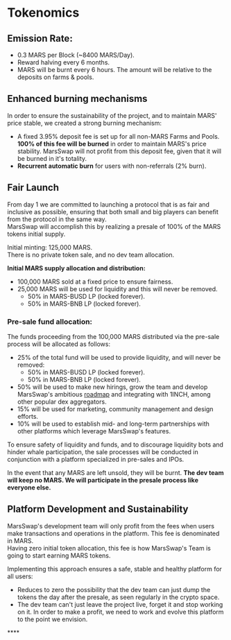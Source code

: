 # Tokenomics

## **Emission Rate:**

* 0.3 MARS per Block \(~8400 MARS/Day\).
* Reward halving every 6 months.
* MARS will be burnt every 6 hours. The amount will be relative to the deposits on farms & pools.

## **Enhanced burning mechanisms**

In order to ensure the sustainability of the project, and to maintain MARS' price stable, we created a strong burning mechanism:

* A fixed 3.95% deposit fee is set up for all non-MARS Farms and Pools. **100% of this fee will be burned** in order to maintain MARS's price stability. MarsSwap will not profit from this deposit fee, given that it will be burned in it's totality.
* **Recurrent automatic burn** for users with non-referrals \(2% burn\).

## **Fair Launch**

From day 1 we are committed to launching a protocol that is as fair and inclusive as possible, ensuring that both small and big players can benefit from the protocol in the same way.  
MarsSwap will accomplish this by realizing a presale of 100% of the MARS tokens initial supply.

Initial minting: 125,000 MARS.  
There is no private token sale, and no dev team allocation.  
  
**Initial MARS supply allocation and distribution:**

* 100,000 MARS sold at a fixed price to ensure fairness.
* 25,000 MARS will be used for liquidity and this will never be removed.
  * 50% in MARS-BUSD LP \(locked forever\).
  * 50% in MARS-BNB LP \(locked forever\).

### 

### Pre-sale fund allocation:

The funds proceeding from the 100,000 MARS distributed via the pre-sale process will be allocated as follows:

* 25% of the total fund will be used to provide liquidity, and will never be removed:
  * 50% in MARS-BUSD LP \(locked forever\).
  * 50% in MARS-BNB LP \(locked forever\).
* 50% will be used to make new hirings, grow the team and develop MarsSwap's ambitious [roadmap](https://docs.marsswap.finance/roadmap) and integrating with 1INCH, among other popular dex aggregators.
* 15% will be used for marketing, community management and design efforts.
* 10% will be used to establish mid- and long-term partnerships with other platforms which leverage MarsSwap's features.



To ensure safety of liquidity and funds, and to discourage liquidity bots and hinder whale participation, the sale processes will be conducted in conjunction with a platform specialized in pre-sales and IPOs.

In the event that any MARS are left unsold, they will be burnt. **The dev team will keep no MARS. We will participate in the presale process like everyone else.**

## Platform Development and Sustainability

MarsSwap's development team will only profit from the fees when users make transactions and operations in the platform. This fee is denominated in MARS.  
Having zero initial token allocation, this fee is how MarsSwap's Team is going to start earning MARS tokens.

  
Implementing this approach ensures a safe, stable and healthy platform for all users:

* Reduces to zero the possibility that the dev team can just dump the tokens the day after the presale, as seen regularly in the crypto space.
* The dev team can't just leave the project live, forget it and stop working on it. In order to make a profit, we need to work and evolve this platform to the point we envision.

\*\*\*\*

